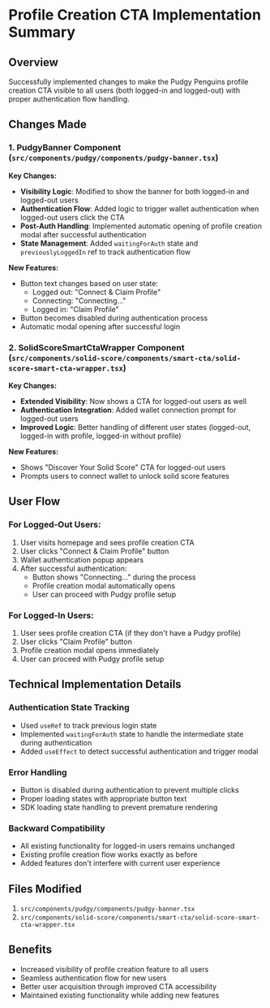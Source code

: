 # Profile Creation CTA Implementation Summary

## Overview
Successfully implemented changes to make the Pudgy Penguins profile creation CTA visible to all users (both logged-in and logged-out) with proper authentication flow handling.

## Changes Made

### 1. PudgyBanner Component (`src/components/pudgy/components/pudgy-banner.tsx`)

**Key Changes:**
- **Visibility Logic**: Modified to show the banner for both logged-in and logged-out users
- **Authentication Flow**: Added logic to trigger wallet authentication when logged-out users click the CTA
- **Post-Auth Handling**: Implemented automatic opening of profile creation modal after successful authentication
- **State Management**: Added `waitingForAuth` state and `previouslyLoggedIn` ref to track authentication flow

**New Features:**
- Button text changes based on user state:
  - Logged out: "Connect & Claim Profile"
  - Connecting: "Connecting..."
  - Logged in: "Claim Profile"
- Button becomes disabled during authentication process
- Automatic modal opening after successful login

### 2. SolidScoreSmartCtaWrapper Component (`src/components/solid-score/components/smart-cta/solid-score-smart-cta-wrapper.tsx`)

**Key Changes:**
- **Extended Visibility**: Now shows a CTA for logged-out users as well
- **Authentication Integration**: Added wallet connection prompt for logged-out users
- **Improved Logic**: Better handling of different user states (logged-out, logged-in with profile, logged-in without profile)

**New Features:**
- Shows "Discover Your Solid Score" CTA for logged-out users
- Prompts users to connect wallet to unlock solid score features

## User Flow

### For Logged-Out Users:
1. User visits homepage and sees profile creation CTA
2. User clicks "Connect & Claim Profile" button
3. Wallet authentication popup appears
4. After successful authentication:
   - Button shows "Connecting..." during the process
   - Profile creation modal automatically opens
   - User can proceed with Pudgy profile setup

### For Logged-In Users:
1. User sees profile creation CTA (if they don't have a Pudgy profile)
2. User clicks "Claim Profile" button
3. Profile creation modal opens immediately
4. User can proceed with Pudgy profile setup

## Technical Implementation Details

### Authentication State Tracking
- Used `useRef` to track previous login state
- Implemented `waitingForAuth` state to handle the intermediate state during authentication
- Added `useEffect` to detect successful authentication and trigger modal

### Error Handling
- Button is disabled during authentication to prevent multiple clicks
- Proper loading states with appropriate button text
- SDK loading state handling to prevent premature rendering

### Backward Compatibility
- All existing functionality for logged-in users remains unchanged
- Existing profile creation flow works exactly as before
- Added features don't interfere with current user experience

## Files Modified
1. `src/components/pudgy/components/pudgy-banner.tsx`
2. `src/components/solid-score/components/smart-cta/solid-score-smart-cta-wrapper.tsx`

## Benefits
- Increased visibility of profile creation feature to all users
- Seamless authentication flow for new users
- Better user acquisition through improved CTA accessibility
- Maintained existing functionality while adding new features